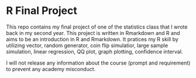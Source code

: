 # R Final Project
This repo contains my final project of one of the statistics class that I wrote back in my second year. This project is written in Rmarkdown and R and aims to be an introduction in R and Rmarkdown. It pratices my R skill by utilizing vector, random generator, coin flip simulatior, large sample simulation, linear regression, QQ plot, graph plotting, confidence interval.

I will not release any information about the course (prompt and requirement) to prevent any academy misconduct.
